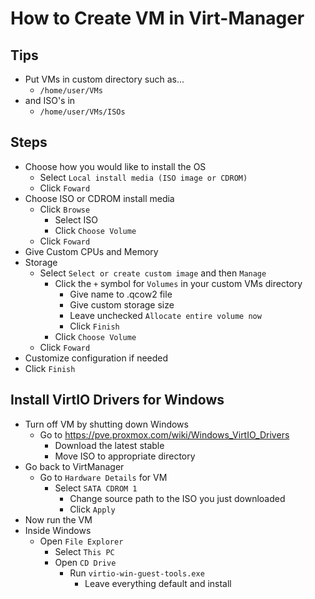 # How to Create VM in Virt-Manager

## Tips

- Put VMs in custom directory such as...
  - `/home/user/VMs`
- and ISO's in
  - `/home/user/VMs/ISOs`

## Steps

- Choose how you would like to install the OS
  - Select `Local install media (ISO image or CDROM)`
  - Click `Foward`
- Choose ISO or CDROM install media
  - Click `Browse`
    - Select ISO
    - Click `Choose Volume`
  - Click `Foward`
- Give Custom CPUs and Memory
- Storage
  - Select `Select or create custom image` and then `Manage`
    - Click the `+` symbol for `Volumes` in your custom VMs directory
      - Give name to .qcow2 file
      - Give custom storage size
      - Leave unchecked `Allocate entire volume now`
      - Click `Finish`
    - Click `Choose Volume`
  - Click `Foward`
- Customize configuration if needed
- Click `Finish`

## Install VirtIO Drivers for Windows

- Turn off VM by shutting down Windows
  - Go to https://pve.proxmox.com/wiki/Windows_VirtIO_Drivers
    - Download the latest stable
    - Move ISO to appropriate directory
- Go back to VirtManager
  - Go to `Hardware Details` for VM
    - Select `SATA CDROM 1`
      - Change source path to the ISO you just downloaded
      - Click `Apply`
- Now run the VM
- Inside Windows
  - Open `File Explorer`
    - Select `This PC`
    - Open `CD Drive`
      - Run `virtio-win-guest-tools.exe`
        - Leave everything default and install
